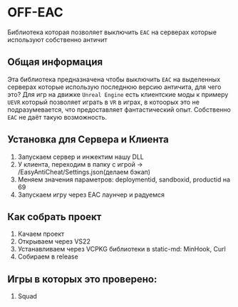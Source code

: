 # OFF-EAC
Библиотека которая позволяет выключить `EAC` на серверах которые используют собственно античит
## Общая информация
Эта библиотека предназначена чтобы выключить `EAC` на выделенных серверах которые использую последнюю версию античита, для чего это?
Для игр на движке `Unreal Engine` есть клиентские моды к примеру `UEVR` который позволяет играть в `VR` в играх, в котоорых это не подразумевается, что предоставляет фантастический опыт.
Собственно `EAC` не даёт такую возможность.
## Установка для Сервера и Клиента
1. Запускаем сервер и инжектим нашу DLL
2. У клиента, переходим в папку с игрой -> /EasyAntiCheat/Settings.json(делаем бэкап)
3. Меняем значения параметров: deploymentid, sandboxid, productid на 69
4. Запускаем игру через EAC лаунчер и радуемся

## Как собрать проект
1. Качаем проект
2. Открываем через VS22
3. Устанавливаем через VCPKG библиотеки в static-md: MinHook, Curl
4. Собираем в release

## Игры в которых это проверено:
1. Squad
